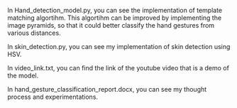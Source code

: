In Hand_detection_model.py, you can see the implementation of template matching algortihm. This algortihm can be improved by implementing the image pyramids, so that it could better classify the hand gestures from various distances. 

In skin_detection.py, you can see my implementation of skin detection using HSV. 

In video_link.txt, you can find the link of the youtube video that is a demo of the model. 

In hand_gesture_classification_report.docx, you can see my thought process and experimentations. 
